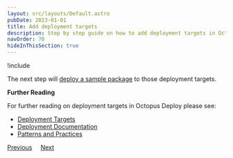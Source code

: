 ```yaml
---
layout: src/layouts/Default.astro
pubDate: 2023-01-01
title: Add deployment targets
description: Step by step guide on how to add deployment targets in Octopus Deploy.
navOrder: 70
hideInThisSection: true
---
```


!include <add-deployment-targets>

The next step will [deploy a sample package](/docs/getting-started/first-deployment/deploy-a-package/) to those deployment targets.

**Further Reading**

For further reading on deployment targets in Octopus Deploy please see:

- [Deployment Targets](/docs/infrastructure/deployment-targets/)
- [Deployment Documentation](/docs/deployments/)
- [Patterns and Practices](/docs/deployments/patterns/)

<span><a class="btn btn-secondary" href="/docs/getting-started/first-deployment/approvals-with-manual-interventions">Previous</a></span>&nbsp;&nbsp;&nbsp;&nbsp;&nbsp;<span><a class="btn btn-success" href="/docs/getting-started/first-deployment/deploy-a-package">Next</a></span>